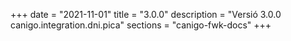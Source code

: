 +++
date        = "2021-11-01"
title       = "3.0.0"
description = "Versió 3.0.0 canigo.integration.dni.pica"
sections    = "canigo-fwk-docs"
+++
